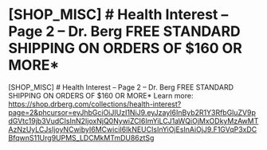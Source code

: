 # [SHOP_MISC] # Health Interest – Page 2 – Dr. Berg FREE STANDARD SHIPPING ON ORDERS OF $160 OR MORE\*

[SHOP_MISC] # Health Interest – Page 2 – Dr. Berg FREE STANDARD SHIPPING ON ORDERS OF $160 OR MORE\*
Learn more: https://shop.drberg.com/collections/health-interest?page=2&phcursor=eyJhbGciOiJIUzI1NiJ9.eyJzayI6InByb2R1Y3RfbGluZV9pdGVtc19jb3VudCIsInN2IjoxNjQ0NywiZCI6ImYiLCJ1aWQiOjMxODkyMzAwMTAzNzUyLCJsIjoyNCwibyI6MCwiciI6IkNEUCIsInYiOjEsInAiOjJ9.F1GVqP3xDCBfqwnS11Urg9UPMS_LDCMkMTmDU86ztSg
